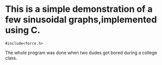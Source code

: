 # This is a simple demonstration of a few sinusoidal graphs,implemented using C.

```#include<force.h>```

The whole program was done when two dudes got bored during a college class.
